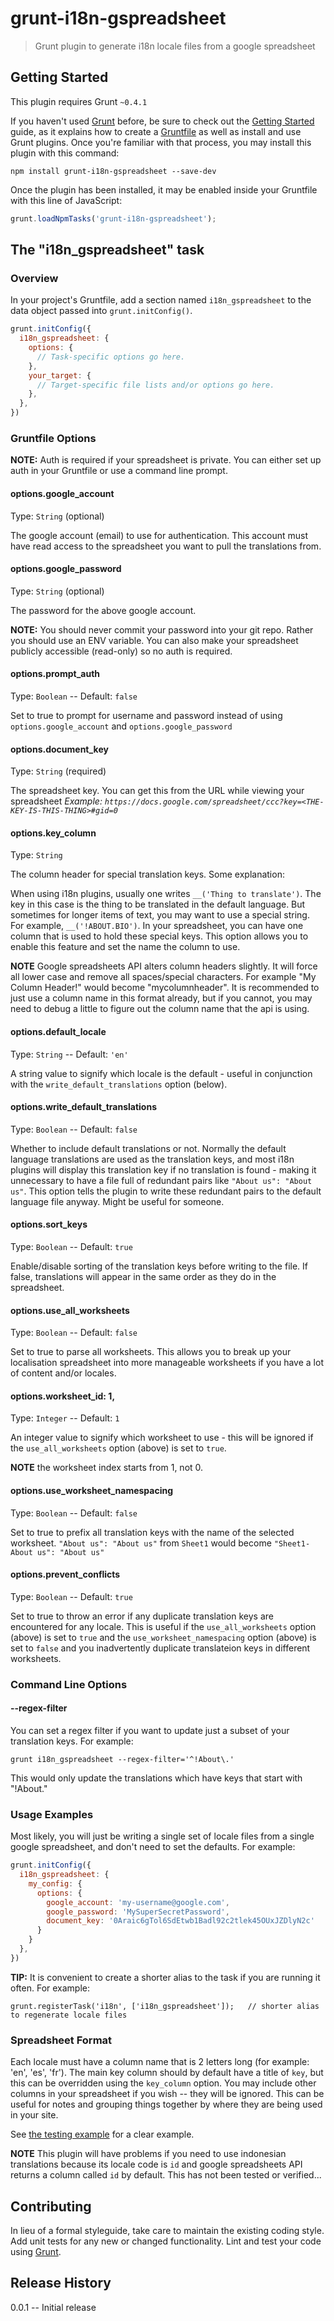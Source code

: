 # grunt-i18n-gspreadsheet

> Grunt plugin to generate i18n locale files from a google spreadsheet

## Getting Started
This plugin requires Grunt `~0.4.1`

If you haven't used [Grunt](http://gruntjs.com/) before, be sure to check out the [Getting Started](http://gruntjs.com/getting-started) guide, as it explains how to create a [Gruntfile](http://gruntjs.com/sample-gruntfile) as well as install and use Grunt plugins. Once you're familiar with that process, you may install this plugin with this command:

```shell
npm install grunt-i18n-gspreadsheet --save-dev
```

Once the plugin has been installed, it may be enabled inside your Gruntfile with this line of JavaScript:

```js
grunt.loadNpmTasks('grunt-i18n-gspreadsheet');
```

## The "i18n_gspreadsheet" task

### Overview
In your project's Gruntfile, add a section named `i18n_gspreadsheet` to the data object passed into `grunt.initConfig()`.

```js
grunt.initConfig({
  i18n_gspreadsheet: {
    options: {
      // Task-specific options go here.
    },
    your_target: {
      // Target-specific file lists and/or options go here.
    },
  },
})
```

### Gruntfile Options

**NOTE:** Auth is required if your spreadsheet is private. You can either set up auth in your Gruntfile or use a command line prompt.

#### options.google_account
Type: `String` (optional)

The google account (email) to use for authentication. This account must have read access to the spreadsheet you want to pull the translations from.

#### options.google_password
Type: `String` (optional)

The password for the above google account.

**NOTE:** You should never commit your password into your git repo. Rather you should use an ENV variable. You can also make your spreadsheet publicly accessible (read-only) so no auth is required.

#### options.prompt_auth
Type: `Boolean` -- Default: `false`

Set to true to prompt for username and password instead of using `options.google_account` and `options.google_password`

#### options.document_key
Type: `String` (required)

The spreadsheet key. You can get this from the URL while viewing your spreadsheet
*Example: `https://docs.google.com/spreadsheet/ccc?key=<THE-KEY-IS-THIS-THING>#gid=0`*

#### options.key_column
Type: `String`

The column header for special translation keys. Some explanation:

When using i18n plugins, usually one writes `__('Thing to translate')`. The key in this case is the thing to be translated in the default language. But sometimes for longer items of text, you may want to use a special string. For example, `__('!ABOUT.BIO')`. In your spreadsheet, you can have one column that is used to hold these special keys. This option allows you to enable this feature and set the name the column to use.

**NOTE** Google spreadsheets API alters column headers slightly. It will force all lower case and remove all spaces/special characters. For example "My Column Header!" would become "mycolumnheader". It is recommended to just use a column name in this format already, but if you cannot, you may need to debug a little to figure out the column name that the api is using.

#### options.default_locale
Type: `String` -- Default: `'en'`

A string value to signify which locale is the default - useful in conjunction with the `write_default_translations` option (below).

#### options.write_default_translations
Type: `Boolean` -- Default: `false`

Whether to include default translations or not. Normally the default language translations are used as the translation keys, and most i18n plugins will display this translation key if no translation is found - making it unnecessary to have a file full of redundant pairs like `"About us": "About us"`. This option tells the plugin to write these redundant pairs to the default language file anyway. Might be useful for someone.

#### options.sort_keys
Type: `Boolean` -- Default: `true`

Enable/disable sorting of the translation keys before writing to the file. If false, translations will appear in the same order as they do in the spreadsheet.

#### options.use_all_worksheets
Type: `Boolean` -- Default: `false`

Set to true to parse all worksheets. This allows you to break up your localisation spreadsheet into more manageable worksheets if you have a lot of content and/or locales.

#### options.worksheet_id: 1,
Type: `Integer` -- Default: `1`

An integer value to signify which worksheet to use  - this will be ignored if the `use_all_worksheets` option (above) is set to `true`.

**NOTE** the worksheet index starts from 1, not 0.

#### options.use_worksheet_namespacing
Type: `Boolean` -- Default: `false`

Set to true to prefix all translation keys with the name of the selected worksheet. `"About us": "About us"` from `Sheet1` would become `"Sheet1-About us": "About us"`

#### options.prevent_conflicts
Type: `Boolean` -- Default: `true`

Set to true to throw an error if any duplicate translation keys are encountered for any locale. This is useful if the `use_all_worksheets` option (above) is set to `true` and the `use_worksheet_namespacing` option (above) is set to `false` and you inadvertently duplicate translateion keys in different worksheets.

### Command Line Options

#### --regex-filter

You can set a regex filter if you want to update just a subset of your translation keys. For example:

`grunt i18n_gspreadsheet --regex-filter='^!About\.'`

This would only update the translations which have keys that start with "!About."

### Usage Examples

Most likely, you will just be writing a single set of locale files from a single google spreadsheet, and don't need to set the defaults. For example:

```js
grunt.initConfig({
  i18n_gspreadsheet: {
    my_config: {
      options: {
        google_account: 'my-username@google.com',
        google_password: 'MySuperSecretPassword',
        document_key: '0Araic6gTol6SdEtwb1Badl92c2tlek45OUxJZDlyN2c'
      }
    }
  },
})
```

**TIP:** It is convenient to create a shorter alias to the task if you are running it often. For example:

```
grunt.registerTask('i18n', ['i18n_gspreadsheet']);   // shorter alias to regenerate locale files
```


### Spreadsheet Format

Each locale must have a column name that is 2 letters long (for example: 'en', 'es', 'fr'). The main key column should by default have a title of `key`, but this can be overridden using the `key_column` option. You may include other columns in your spreadsheet if you wish -- they will be ignored. This can be useful for notes and grouping things together by where they are being used in your site.

See [the testing example](https://docs.google.com/spreadsheet/ccc?key=0Araic6gTol6SdEtwb1Badl92c2tlek45OUxJZDlyN2c#gid=0) for a clear example.

**NOTE** This plugin will have problems if you need to use indonesian translations because its locale code is `id` and google spreadsheets API returns a column called `id` by default. This has not been tested or verified...


## Contributing
In lieu of a formal styleguide, take care to maintain the existing coding style. Add unit tests for any new or changed functionality. Lint and test your code using [Grunt](http://gruntjs.com/).

## Release History
0.0.1 -- Initial release
